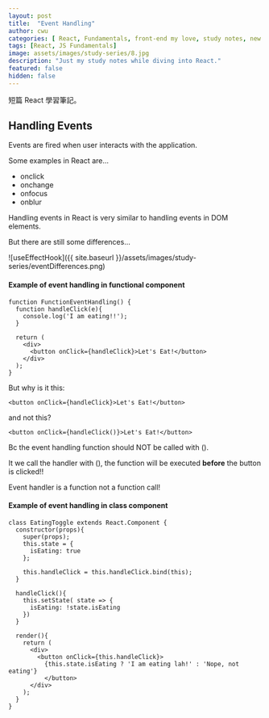 ```yaml
---
layout: post
title:  "Event Handling"
author: cwu
categories: [ React, Fundamentals, front-end my love, study notes, new framework! ]
tags: [React, JS Fundamentals]
image: assets/images/study-series/8.jpg
description: "Just my study notes while diving into React."
featured: false
hidden: false
---
```


短篇 React 學習筆記。

## Handling Events

Events are fired when user interacts with the application.

Some examples in React are...
- onclick
- onchange
- onfocus
- onblur

Handling events in React is very similar to handling events in DOM elements.

<span class="highlight-text">But there are still some differences...</span>

![useEffectHook]({{ site.baseurl }}/assets/images/study-series/eventDifferences.png)


#### Example of event handling in functional component

````
function FunctionEventHandling() {
  function handleClick(e){
    console.log('I am eating!!');
  }

  return (
    <div>
      <button onClick={handleClick}>Let's Eat!</button>
    </div>
  );
}
````

But why is it this:

````
<button onClick={handleClick}>Let's Eat!</button>
````

and not this?

````
<button onClick={handleClick()}>Let's Eat!</button>
````

<span class="highlight-text">Bc the event handling function should NOT be called with ().</span>

It we call the handler with (), the function will be executed <strong>before</strong> the button is clicked!!

<span class="highlight-text">Event handler is a function not a function call!</span>


#### Example of event handling in class component

````
class EatingToggle extends React.Component {
  constructor(props){
    super(props);
    this.state = {
      isEating: true
    };

    this.handleClick = this.handleClick.bind(this);
  }

  handleClick(){
    this.setState( state => {
      isEating: !state.isEating
    })
  }

  render(){
    return (
      <div>
        <button onClick={this.handleClick}>
          {this.state.isEating ? 'I am eating lah!' : 'Nope, not eating'}
          </button>
      </div>
    );
  }
}
````